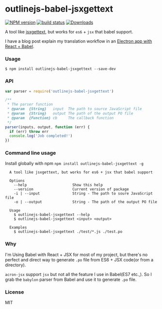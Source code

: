 outlinejs-babel-jsxgettext
================

[![NPM version][npm-image]][npm-url]
[![build status][travis-image]][travis-url]
[![Downloads][downloads-image]][downloads-url]

A tool like [jsxgettext](https://www.npmjs.com/package/jsxgettext), but works for `es6` + `jsx` that babel support.

I have a blog post explain my translation workflow in an [Electron app with React + Babel](https://fraserxu.me/2015/09/18/translation-workflow-in-Electron-application/).

### Usage

```
$ npm install outlinejs-babel-jsxgettext --save-dev
```

### API

```JavaScript
var parser = require('outlinejs-babel-jsxgettext')

/**
 * The parser function
 * @param  {String}   input  The path to source JavaScript file
 * @param  {String}   output The path of the output PO file
 * @param  {Function} cb     The callback function
 */
parser(inputs, output, function (err) {
  if (err) throw err
  console.log('Job completed!')
})
```

### Command line usage

Install globally with npm `npm install outlinejs-babel-jsxgettext -g`

```
  A tool like jsxgettext, but works for es6 + jsx that babel support

  Options
    --help                     Show this help
    --version                  Current version of package
    -i | --input               String - The path to soure JavaScript file
    -o | --output              String - The path of the output PO file

  Usage
    $ outlinejs-babel-jsxgettext --help
    $ outlinejs-babel-jsxgettext <input> <output>

  Examples
    $ outlinejs-babel-jsxgettext ./test/*.js ./test.po
```


### Why

I'm Using Babel with React + JSX for most of my project, but there's no perfect and direct way to generate `.po` file from ES6 + JSX code(or from a directory).

`acron-jsx` support `jsx` but not all the feature I use in Babel(ES7 etc.,). So I grab the `babylon` parser from Babel and use it to generate `.po` file.

### License
MIT

[npm-image]: https://img.shields.io/npm/v/outlinejs-babel-jsxgettext.svg?style=flat-square
[npm-url]: https://npmjs.org/package/outlinejs-babel-jsxgettext
[travis-image]: https://img.shields.io/travis/outlinejs/outlinejs-babel-jsxgettext/master.svg?style=flat-square
[travis-url]: https://travis-ci.org/outlinejs/outlinejs-babel-jsxgettext
[downloads-image]: http://img.shields.io/npm/dm/outlinejs-babel-jsxgettext.svg?style=flat-square
[downloads-url]: https://npmjs.org/package/outlinejs-babel-jsxgettext

